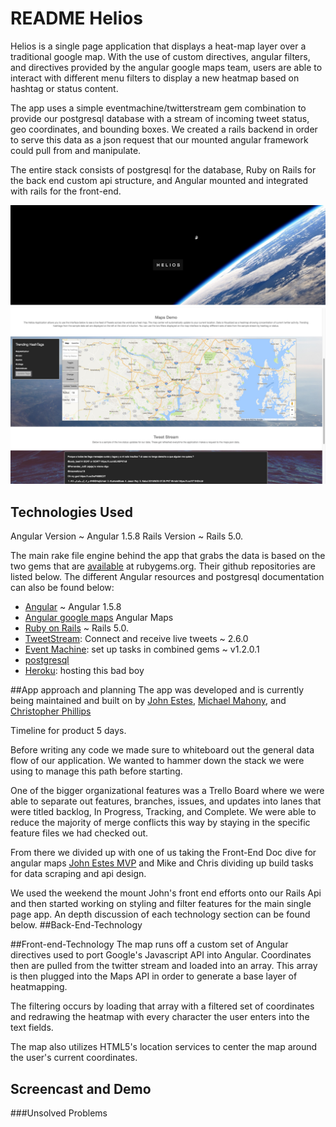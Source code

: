 # README Helios

Helios is a single page application that displays a heat-map layer over a traditional google map. With the use of custom directives, angular filters, and directives provided by the angular google maps team, users are able to interact with different menu filters to display a new heatmap based on hashtag or status content.

The app uses a simple eventmachine/twitterstream gem combination to
provide our postgresql database with a stream of incoming tweet status, geo coordinates, and bounding boxes. We created a rails backend in order to serve this data as a json request that our mounted angular framework could pull from and manipulate.

The entire stack consists of postgresql for the database, Ruby on Rails for the back end custom api structure, and Angular mounted and integrated with rails for the front-end.

![ScreenShot](Front.jpg)
![ScreenShot](helois.jpg)

## Technologies Used
Angular Version ~ Angular 1.5.8
Rails Version ~ Rails 5.0.

The main rake file engine behind the app that grabs the data is based on the two gems that are [available](rubygems.org) at rubygems.org. Their github repositories are listed below. The different Angular resources and postgresql documentation can also be found below:
* [Angular](https://angularjs.org/) ~ Angular 1.5.8
* [Angular google maps](http://angular-ui.github.io/angular-google-maps/#!/) Angular Maps
* [Ruby on Rails](https://github.com/rails/rails) ~ Rails 5.0.
* [TweetStream](https://github.com/tweetstream/tweetstream): Connect and receive live tweets  ~ 2.6.0
* [Event Machine](https://github.com/eventmachine/eventmachine): set up tasks in combined gems ~ v1.2.0.1
* [postgresql](https://www.postgresql.org/)
* [Heroku](http://www.heroku.com/): hosting this bad boy

##App approach and planning
The app was developed and is currently being maintained and built on by [John Estes](https://github.com/johnestes4), [Michael Mahony](https://github.com/michaelmahony), and [Christopher Phillips](https://github.com/chris-A-phillips)

Timeline for product 5 days.

Before writing any code we made sure to whiteboard out the general data flow of our application. We wanted to hammer down the stack we were using to manage this path before starting.

One of the bigger organizational features was a Trello Board where we were able to separate out features, branches, issues, and updates into lanes that were titled backlog, In Progress, Tracking, and Complete. We were able to reduce the majority of merge conflicts this way by staying in the specific feature files we had checked out.

From there we divided up with one of us taking the Front-End Doc dive for angular maps [John Estes MVP](https://github.com/johnestes4) and Mike and Chris dividing up build tasks for data scraping and api design.

We used the weekend the mount John's front end efforts onto our Rails Api and then started working on styling and filter features for the main single page app. An depth discussion of each technology section can be found below.
##Back-End-Technology

##Front-end-Technology
The map runs off a custom set of Angular directives used to port Google's Javascript API into Angular. Coordinates then are pulled from the twitter stream and loaded into an array. This array is then plugged into the Maps API in order to generate a base layer of heatmapping.

The filtering occurs by loading that array with a filtered set of coordinates and redrawing the heatmap with every character the user enters into the text fields.

The map also utilizes HTML5's location services to center the map around the user's current coordinates.

## Screencast and Demo

###Unsolved Problems
